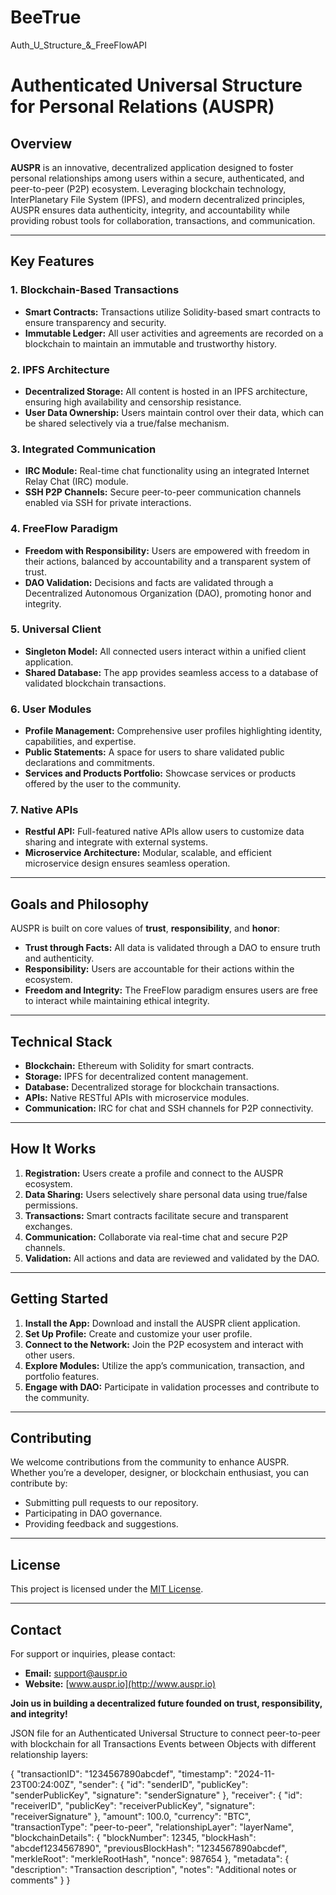 # BeeTrue
Auth_U_Structure_&amp;_FreeFlowAPI


# Authenticated Universal Structure for Personal Relations (AUSPR)

## Overview

**AUSPR** is an innovative, decentralized application designed to foster personal relationships among users within a secure, authenticated, and peer-to-peer (P2P) ecosystem. Leveraging blockchain technology, InterPlanetary File System (IPFS), and modern decentralized principles, AUSPR ensures data authenticity, integrity, and accountability while providing robust tools for collaboration, transactions, and communication.

---

## Key Features

### 1. **Blockchain-Based Transactions**
- **Smart Contracts:** Transactions utilize Solidity-based smart contracts to ensure transparency and security.
- **Immutable Ledger:** All user activities and agreements are recorded on a blockchain to maintain an immutable and trustworthy history.
  
### 2. **IPFS Architecture**
- **Decentralized Storage:** All content is hosted in an IPFS architecture, ensuring high availability and censorship resistance.
- **User Data Ownership:** Users maintain control over their data, which can be shared selectively via a true/false mechanism.

### 3. **Integrated Communication**
- **IRC Module:** Real-time chat functionality using an integrated Internet Relay Chat (IRC) module.
- **SSH P2P Channels:** Secure peer-to-peer communication channels enabled via SSH for private interactions.

### 4. **FreeFlow Paradigm**
- **Freedom with Responsibility:** Users are empowered with freedom in their actions, balanced by accountability and a transparent system of trust.
- **DAO Validation:** Decisions and facts are validated through a Decentralized Autonomous Organization (DAO), promoting honor and integrity.

### 5. **Universal Client**
- **Singleton Model:** All connected users interact within a unified client application.
- **Shared Database:** The app provides seamless access to a database of validated blockchain transactions.

### 6. **User Modules**
- **Profile Management:** Comprehensive user profiles highlighting identity, capabilities, and expertise.
- **Public Statements:** A space for users to share validated public declarations and commitments.
- **Services and Products Portfolio:** Showcase services or products offered by the user to the community.

### 7. **Native APIs**
- **Restful API:** Full-featured native APIs allow users to customize data sharing and integrate with external systems.
- **Microservice Architecture:** Modular, scalable, and efficient microservice design ensures seamless operation.

---

## Goals and Philosophy

AUSPR is built on core values of **trust**, **responsibility**, and **honor**:
- **Trust through Facts:** All data is validated through a DAO to ensure truth and authenticity.
- **Responsibility:** Users are accountable for their actions within the ecosystem.
- **Freedom and Integrity:** The FreeFlow paradigm ensures users are free to interact while maintaining ethical integrity.

---

## Technical Stack

- **Blockchain:** Ethereum with Solidity for smart contracts.
- **Storage:** IPFS for decentralized content management.
- **Database:** Decentralized storage for blockchain transactions.
- **APIs:** Native RESTful APIs with microservice modules.
- **Communication:** IRC for chat and SSH channels for P2P connectivity.

---

## How It Works

1. **Registration:** Users create a profile and connect to the AUSPR ecosystem.
2. **Data Sharing:** Users selectively share personal data using true/false permissions.
3. **Transactions:** Smart contracts facilitate secure and transparent exchanges.
4. **Communication:** Collaborate via real-time chat and secure P2P channels.
5. **Validation:** All actions and data are reviewed and validated by the DAO.

---

## Getting Started

1. **Install the App:** Download and install the AUSPR client application.
2. **Set Up Profile:** Create and customize your user profile.
3. **Connect to the Network:** Join the P2P ecosystem and interact with other users.
4. **Explore Modules:** Utilize the app’s communication, transaction, and portfolio features.
5. **Engage with DAO:** Participate in validation processes and contribute to the community.

---

## Contributing

We welcome contributions from the community to enhance AUSPR. Whether you’re a developer, designer, or blockchain enthusiast, you can contribute by:
- Submitting pull requests to our repository.
- Participating in DAO governance.
- Providing feedback and suggestions.

---

## License

This project is licensed under the [MIT License](LICENSE). 

---

## Contact

For support or inquiries, please contact:
- **Email:** support@auspr.io
- **Website:** [www.auspr.io](http://www.auspr.io)

**Join us in building a decentralized future founded on trust, responsibility, and integrity!**


JSON file for an Authenticated Universal Structure to connect peer-to-peer with blockchain 
for all Transactions Events between Objects with different relationship layers:

{
  "transactionID": "1234567890abcdef",
  "timestamp": "2024-11-23T00:24:00Z",
  "sender": {
    "id": "senderID",
    "publicKey": "senderPublicKey",
    "signature": "senderSignature"
  },
  "receiver": {
    "id": "receiverID",
    "publicKey": "receiverPublicKey",
    "signature": "receiverSignature"
  },
  "amount": 100.0,
  "currency": "BTC",
  "transactionType": "peer-to-peer",
  "relationshipLayer": "layerName",
  "blockchainDetails": {
    "blockNumber": 12345,
    "blockHash": "abcdef1234567890",
    "previousBlockHash": "1234567890abcdef",
    "merkleRoot": "merkleRootHash",
    "nonce": 987654
  },
  "metadata": {
    "description": "Transaction description",
    "notes": "Additional notes or comments"
  }
}

